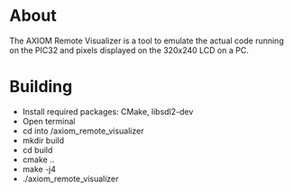 # About
The AXIOM Remote Visualizer is a tool to emulate the actual code running on the PIC32 and pixels displayed on the 320x240 LCD on a PC.

# Building

* Install required packages: CMake, libsdl2-dev
* Open terminal
* cd into /axiom_remote_visualizer
* mkdir build
* cd build
* cmake ..
* make -j4
* ./axiom_remote_visualizer
